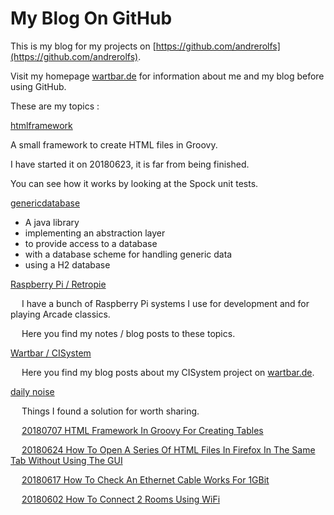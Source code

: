 # My Blog On GitHub

This is my blog for my projects on [https://github.com/andrerolfs](https://github.com/andrerolfs).

Visit my homepage [wartbar.de](http://www.wartbar.de) for information about me and my blog before using GitHub.

These are my topics :

[htmlframework](https://github.com/andrerolfs/htmlframework)

A small framework to create HTML files in Groovy. 

I have started it on 20180623, it is far from being finished.

You can see how it works by looking at the Spock unit tests.

[genericdatabase](genericdatabase.md)

* A java library 
* implementing an abstraction layer 
* to provide access to a database 
* with a database scheme for handling generic data
* using a H2 database  

[Raspberry Pi / Retropie](raspberrypi.md)

&emsp; I have a bunch of Raspberry Pi systems I use for development and for playing Arcade classics.

&emsp; Here you find my notes / blog posts to these topics.

[Wartbar / CISystem](http://www.wartbar.de/topic_CISYSTEM.html)

&emsp; Here you find my blog posts about my CISystem project on [wartbar.de](http://www.wartbar.de).

[daily noise](dailynoise.md)

&emsp; Things I found a solution for worth sharing. 

&emsp; [20180707 HTML Framework In Groovy For Creating Tables](https://andrerolfs.github.io/dailynoise.html#20180707-html-framework-in-groovy-for-creating-tables)

&emsp; [20180624 How To Open A Series Of HTML Files In Firefox In The Same Tab Without Using The GUI](https://andrerolfs.github.io/dailynoise.html#20180624-how-to-open-a-series-of-html-files-in-firefox-in-the-same-tab-without-using-the-gui)

&emsp; [20180617 How To Check An Ethernet Cable Works For 1GBit](https://andrerolfs.github.io/dailynoise.html#20180617-how-to-check-an-ethernet-cable-works-for-1gbit)

&emsp; [20180602 How To Connect 2 Rooms Using WiFi](https://andrerolfs.github.io/dailynoise.html#20180602-how-to-connect-2-rooms-using-wifi)

